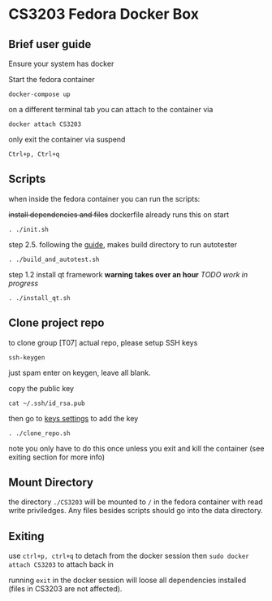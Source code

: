 # CS3203 Fedora Docker Box


## Brief user guide

Ensure your system has docker

Start the fedora container
```
docker-compose up
```

on a different terminal tab you can attach to the container via
```
docker attach CS3203
```

only exit the container via suspend
```
Ctrl+p, Ctrl+q
```

## Scripts

when inside the fedora container you can run the scripts:

~~install dependencies and files~~ dockerfile already runs this on start
```
. ./init.sh
```

step 2.5. following the [guide](https://github.com/nus-cs3203/project-wiki/wiki/Cross-platform-Startup-SPA-Solution), makes build directory to run autotester
```
. ./build_and_autotest.sh
```

step 1.2 install qt framework **warning takes over an hour**
*TODO work in progress*
```
. ./install_qt.sh
```

## Clone project repo

to clone group [T07] actual repo, please setup SSH keys
```
ssh-keygen
```
just spam enter on keygen, leave all blank.

copy the public key
```
cat ~/.ssh/id_rsa.pub
```

then go to [keys settings](https://github.com/settings/ssh/new) to add the key
```
. ./clone_repo.sh
```
note you only have to do this once unless you exit and kill the container (see exiting section for more info)

## Mount Directory

the directory `./CS3203` will be mounted to `/` in the fedora container with read write priviledges. Any files besides scripts should go into the data directory.

## Exiting

use `ctrl+p, ctrl+q` to detach from the docker session
then `sudo docker attach CS3203` to attach back in

running `exit` in the docker session will loose all dependencies installed (files in CS3203 are not affected).